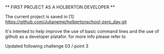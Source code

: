 ** FIRST PROJECT AS A HOLBERTON DEVELOPER **

The current project is saved in 
[1]: https://github.com/Julianeme/holbertonschool-zero_day.git

It's intented to help improve the use of basic command lines and the use of github as a developer platafor.
for more info please refer to 

[2]: https://holbertonschool.com

Updated following challenge 03 / point 3
